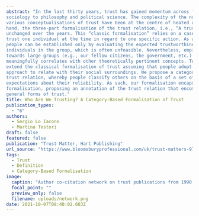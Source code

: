 ```yaml
---
abstract: "In the last thirty years, trust has gained momentum across fields, from economics, psychology and
sociology to philosophy and political science. The complexity of the notion has greatly grown, and
various conceptualisations of trust have been at the centre of heated academic debates. On the other
hand, the three-part formalisation of the trust relation, i.e., “A trusts B to do X”, has remained mostly
unchanged over the years. This “classic formalisation” relies on a case-by-case approach whereby we
trust one individual at the time in regard to one specific action. As a result, trust towards groups of
people can be established only by evaluating the expected trustworthiness of the vast majority of the
individuals in the group, which is often unfeasible. Nevertheless, empirical evidence shows that trust
towards large groups (e.g., our fellow citizens, the government, etc.) frequently occurs and it
meaningfully correlates with other theoretically pertinent concepts. To overcome this ambiguity, we
extend the classical formalisation of trust assuming that people adopt a deductive, top-down
approach to relate with their social surroundings. We propose a category-based formalisation of the
trust relation, whereby people classify others on the basis of a set of properties and formulate
expectations about their reliability. As such, our formalisation encapsulates and expands the classic
formalisation, proposing an annotation of the trust relation that encompasses both particular and
general forms of trust."
title: Who Are We Trusting? A Category-Based Formalisation of Trust
publication_types:
  - "6"
authors:
  - Sergio Lo Iacono
  - Martina Testori
draft: false
featured: false
publication: "Trust Matter, Hart Publishing"
url_source: "https://www.bloomsburyprofessional.com/uk/trust-matters-9781509935253/"
tags:
  - Trust
  - Definition
  - Category-Based Formalisation
image:
  caption: "Author co-citation network on trust publications from 1990 to 2020. Data source: Web of Science. Data analysed with VOSviewer!"
  focal_point: ""
  preview_only: false
  filename: uploads/network.png
date: 2021-10-07T08:40:02.603Z
---
```

